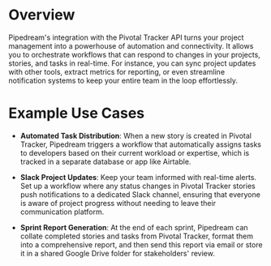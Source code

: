 # Overview

Pipedream's integration with the Pivotal Tracker API turns your project management into a powerhouse of automation and connectivity. It allows you to orchestrate workflows that can respond to changes in your projects, stories, and tasks in real-time. For instance, you can sync project updates with other tools, extract metrics for reporting, or even streamline notification systems to keep your entire team in the loop effortlessly.

# Example Use Cases

- **Automated Task Distribution**: When a new story is created in Pivotal Tracker, Pipedream triggers a workflow that automatically assigns tasks to developers based on their current workload or expertise, which is tracked in a separate database or app like Airtable.

- **Slack Project Updates**: Keep your team informed with real-time alerts. Set up a workflow where any status changes in Pivotal Tracker stories push notifications to a dedicated Slack channel, ensuring that everyone is aware of project progress without needing to leave their communication platform.

- **Sprint Report Generation**: At the end of each sprint, Pipedream can collate completed stories and tasks from Pivotal Tracker, format them into a comprehensive report, and then send this report via email or store it in a shared Google Drive folder for stakeholders' review.
